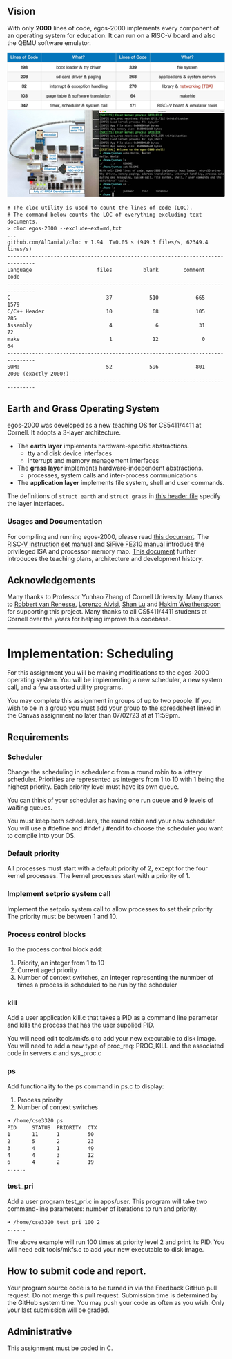 ## Vision

With only **2000** lines of code, egos-2000 implements every component of an operating system for education. 
It can run on a RISC-V board and also the QEMU software emulator.

![Fail to load an image of egos-2000.](references/screenshots/egos-2000.jpg)

```shell
# The cloc utility is used to count the lines of code (LOC).
# The command below counts the LOC of everything excluding text documents.
> cloc egos-2000 --exclude-ext=md,txt
...
github.com/AlDanial/cloc v 1.94  T=0.05 s (949.3 files/s, 62349.4 lines/s)
-------------------------------------------------------------------------------
Language                     files          blank        comment           code
-------------------------------------------------------------------------------
C                               37            510            665           1579
C/C++ Header                    10             68            105            285
Assembly                         4              6             31             72
make                             1             12              0             64
-------------------------------------------------------------------------------
SUM:                            52            596            801           2000 (exactly 2000!)
-------------------------------------------------------------------------------
```

## Earth and Grass Operating System

egos-2000 was developed as a new teaching OS for CS5411/4411 at Cornell. It adopts a 3-layer architecture.

* The **earth layer** implements hardware-specific abstractions.
    * tty and disk device interfaces
    * interrupt and memory management interfaces
* The **grass layer** implements hardware-independent abstractions.
    * processes, system calls and inter-process communications
* The **application layer** implements file system, shell and user commands.

The definitions of `struct earth` and `struct grass` in [this header file](library/egos.h) specify the layer interfaces.

### Usages and Documentation

For compiling and running egos-2000, please read [this document](COMPILING.md).
The [RISC-V instruction set manual](references/riscv-privileged-v1.10.pdf) and [SiFive FE310 manual](references/sifive-fe310-v19p04.pdf) introduce the privileged ISA and processor memory map.
[This document](references/README.md) further introduces the teaching plans, architecture and development history.


## Acknowledgements

Many thanks to Professor Yunhao Zhang of Cornell University. Many thanks to [Robbert van Renesse](https://www.cs.cornell.edu/home/rvr/), [Lorenzo Alvisi](https://www.cs.cornell.edu/lorenzo/), [Shan Lu](https://people.cs.uchicago.edu/~shanlu/) and [Hakim Weatherspoon](https://www.cs.cornell.edu/~hweather/) for supporting this project.
Many thanks to all CS5411/4411 students at Cornell over the years for helping improve this codebase.

--------------------------------------------------------------------------------------------------------------------------------------------------------------------------------------------

# Implementation: Scheduling

For this assignment you will be making modifications to the egos-2000 operating system.  You will be implementing a new scheduler, a new system call, and a few assorted utility programs.

You may complete this assignment in groups of up to two people. If you wish to be in a group you must add your group to the spreadsheet linked in the Canvas assignment no later than 07/02/23 at at 11:59pm. 

## Requirements

### Scheduler
Change the scheduling in scheduler.c from a round robin to a lottery scheduler.  Priorities are represented as integers from 1 to 10 with 1 being the highest priority.  Each priority level must have its own queue.

You can think of your scheduler as having one run queue and 9 levels of waiting queues.

You must keep both schedulers, the round robin and your new scheduler.  You will use a #define and #ifdef / #endif to choose the scheduler you want to compile into your OS.

### Default priority
All processes must start with a default priority of 2, except for the four kernel processes. The kernel processes start with a priority of 1.

### Implement setprio system call
Implement the setprio system call to allow processes to set their priority. The priority must be between 1 and 10.  

### Process control blocks
To the process control block add:
1. Priority, an integer from 1 to 10
2. Current aged priority
3. Number of context switches, an integer representing the nunmber of times a process is scheduled to be run by the scheduler

### kill

Add a user application kill.c that takes a PID as a command line parameter and kills the process that has the user supplied PID.

You will need edit tools/mkfs.c to add your new executable to disk image.  You will need to add a new type of proc_req: PROC_KILL and the associated code in servers.c and sys_proc.c

### ps 
Add functionality to the ps command in ps.c to display:
1. Process priority
2. Number of context switches

```shell
➜ /home/cse3320 ps
PID     STATUS  PRIORITY  CTX
1       11      1         50    
2       5       2         23
3       4       1         49
4       4       3         12
6       4       2         19
......
```
### test_pri
Add a user program test_pri.c in apps/user.  This program will take two command-line parameters: number of iterations to run and priority.
```shell
➜ /home/cse3320 test_pri 100 2
......
```
The above example will run 100 times at priority level 2 and print its PID.
You will need edit tools/mkfs.c to add your new executable to disk image.

## How to submit code and report.

Your program source code is to be turned in via the Feedback GitHub pull request. Do not merge this pull request. Submission time is determined by the GitHub system time. You may push your code as often as you wish. Only your last submission will be graded.

## Administrative

This assignment must be coded in C. 
